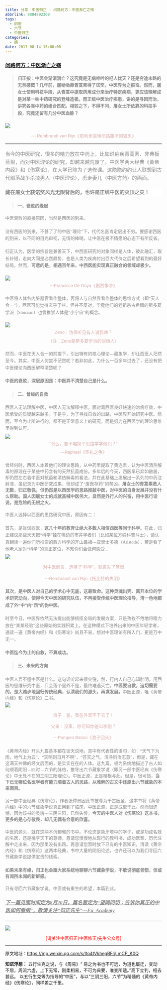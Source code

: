 ```yaml
---
title: 分享：中医归正 - 问路何方：中医渐亡之殇
abbrlink: 8884892369
tags:
  - 阴阳
  - 六节
  - 中医归正
categories:
  - 摘
date: 2017-08-14 15:00:00
---
```

###  [问路何方：中医渐亡之殇](https://mp.weixin.qq.com/s/Ito4tVkhegBFrjLmCP_K0Q "跳转至原文")

<div class="rich_media_content ">
                    <blockquote><p style="margin-top: 20px; margin-bottom: 20px; max-width: 100%; min-height: 1em; color: rgb(62, 62, 62); font-size: 16px; white-space: normal; box-sizing: border-box !important; word-wrap: break-word !important; "><span style="max-width: 100%; font-size: 14px; box-sizing: border-box !important; word-wrap: break-word !important;"><strong style="max-width: 100%; box-sizing: border-box !important; word-wrap: break-word !important;"><span style="max-width: 100%; font-family: 仿宋; color: rgb(136, 136, 136); box-sizing: border-box !important; word-wrap: break-word !important;">归正按：</span></strong></span><strong style="font-size: 14px; line-height: 1.6; max-width: 100%; box-sizing: border-box !important; word-wrap: break-word !important;"><span style="max-width: 100%; font-family: 仿宋; color: rgb(136, 136, 136); box-sizing: border-box !important; word-wrap: break-word !important;">中医会渐渐消亡？这究竟是无病呻吟的杞人忧天？还是穷途末路的无奈感慨？</span></strong><strong style="font-size: 14px; line-height: 1.6; max-width: 100%; box-sizing: border-box !important; word-wrap: break-word !important;"><span style="max-width: 100%; font-family: 仿宋; color: rgb(136, 136, 136); box-sizing: border-box !important; word-wrap: break-word !important;">几年前，屠呦呦靠青蒿素得了诺奖，中医界为之振奋。然而，屠女士使用科技手段，从青蒿中提取药用成分来治疗特定疾病，更应该理解成是对某一味中药研究的登峰造极。而正统中医治疗疾患，讲的是寻因而治，讲究各类中药的组合匹配。相较之下，不得不问，屠女士所依靠的科技手段，究竟还留有几分中医血脉？</span></strong></p></blockquote><p><img style="clear: both; display: block; margin:auto;" src="https://ws1.sinaimg.cn/large/8bf740e1gy1fijij7kjv0j20hs0ekguq.jpg" data-ratio="0.818069306930693" data-w="808"  /></p><p style="text-align: center;"><span style="max-width: 100%; color: rgb(215, 171, 169); font-size: 14px; line-height: 22.399999618530273px; box-sizing: border-box !important; word-wrap: break-word !important;">---</span><span style="color: rgb(215, 171, 169); font-size: 14px; line-height: 22.399999618530273px; font-family: Arial, 宋体; text-align: center; background-color: rgb(255, 255, 255);">Rembrandt van Rijn《</span><span style="color: rgb(215, 171, 169); font-size: 14px; line-height: 22.399999618530273px; font-family: Arial, 宋体; text-align: center; background-color: rgb(255, 255, 255);">耶利米哀悼耶路撒冷的毁灭》</span></p><hr  /><p style="text-align: left; margin-top: 20px;"><span style="color: rgb(136, 136, 136); font-family: 仿宋; line-height: 1.6; font-size: 16px; background-color: rgb(255, 255, 255);">当今的中医研究，很多的精力放在中药上，比如说疟疾青蒿素、非典板蓝根，而对中医理论的研究，却越来越荒废了。中医学两大经典《黄帝内经》和《伤寒论》，在大学已降为了选修课。这隐隐约约让人联想到古代部落战争杀掉男人（中医理论），虏走妻儿（中医方药）的画面。</span><br  /><span style="color: rgb(215, 171, 169); font-size: 14px; line-height: 22.399999618530273px; font-family: Arial, 宋体; text-align: center; background-color: rgb(255, 255, 255);"></span></p><p style="margin-top: 20px; margin-bottom: 20px; max-width: 100%; min-height: 1em; color: rgb(62, 62, 62); font-size: 16px; white-space: normal; box-sizing: border-box !important; word-wrap: break-word !important; background-color: rgb(255, 255, 255);"><span style="color: rgb(136, 136, 136); font-family: 仿宋; line-height: 1.6;"><strong>藏在屠女士获诺奖风光无限背后的，也许是正统中医的灭顶之灾！</strong></span></p><blockquote><p style="margin-top: 20px; margin-bottom: 20px;"><strong><span style="max-width: 100%; font-family: 仿宋; color: rgb(136, 136, 136); box-sizing: border-box !important; word-wrap: break-word !important;">一、衰败的缘起</span></strong></p></blockquote><p style="margin-top: 20px; margin-bottom: 20px;"><span style="color: rgb(136, 136, 136); font-family: 仿宋; line-height: 1.6;">中医衰败的直接原因，当然是西医的到来。</span></p><p style="margin-top: 20px; margin-bottom: 20px;"><span style="color: rgb(136, 136, 136); font-family: 仿宋; line-height: 1.6;">没有西医的到来，不甚了了的中医“理论”下，代代名医肯定层出不穷。要感谢西医的到来，以不同的目光审视，无情的棒喝，让中医在极不情愿的心态下有所反省。</span></p><p style="margin-top: 20px; margin-bottom: 20px; text-align: left;"><span style="color: rgb(136, 136, 136); font-family: 仿宋; line-height: 1.6;">归正认为，医学的宗旨是兼善天下，中西医研究的对象同样是人体，彼此融汇，取长补短，走向大同是必然趋势，也是人类为疾病付出巨大代价之后希望看到的最好结局。然而，<strong>可悲的是，相遇百年来，中西医能实现真正融合的领域却极少。</strong></span></p><p style="margin-top: 20px; margin-bottom: 5px; text-align: center;"><img style="clear: both; display: block; margin:auto;" src="https://ws1.sinaimg.cn/large/8bf740e1gy1fijijzlj51j20c1060n0f.jpg" data-ratio="0.49884526558891457" data-w="433" style="line-height: 1.6; text-align: center;"  /><span style="line-height: 1.6;"></span></p><p style="margin-top: 5px; margin-bottom: 20px; text-align: center;"><span style="color: rgb(215, 171, 169); font-family: Arial, 宋体; font-size: 14px; line-height: 22.399999618530273px; background-color: rgb(255, 255, 255);">---Francisco De G</span><span style="color: rgb(215, 171, 169); font-family: Arial, 宋体; font-size: 14px; line-height: 22.399999618530273px; background-color: rgb(255, 255, 255);">oya《剧烈争吵》</span></p><p style="margin-top: 20px; margin-bottom: 20px; text-align: left;"><span style="color: rgb(136, 136, 136); font-family: 仿宋; line-height: 1.6;">中医将人体各内脏器官看作整体，再将人与自然界看作整体的思维方式（即“天人合一”），西医可能觉得玄乎了些，但并不反对，毕竟他们的老祖宗古希腊的斯多葛学派（Stoicism）也曾推崇人体是“小宇宙”的概念。</span></p><p style="margin-top: 5px; margin-bottom: 5px; text-align: center;"><img style="clear: both; display: block; margin:auto;" src="https://ws1.sinaimg.cn/large/8bf740e1gy1fijiklojznj208g0b4wig.jpg" data-ratio="1.3157894736842106" data-w="304" style="text-align: center; line-height: 1.6; width: auto;"  /></p><p style="margin-top: 5px; margin-bottom: 5px; text-align: center;"><span style="color: rgb(215, 171, 169); font-family: Arial, 宋体; font-size: 14px; line-height: 22.399999618530273px; background-color: rgb(255, 255, 255);">Zeno：仿佛听见有人说我帅？</span></p><p style="margin-top: 5px; margin-bottom: 5px; text-align: center;"><span style="color: rgb(215, 171, 169); font-family: Arial, 宋体; font-size: 14px; line-height: 22.399999618530273px; background-color: rgb(255, 255, 255);">（注：Zeno是斯多葛学派的创始人）</span></p><p style="margin-top: 20px; margin-bottom: 20px;"><span style="color: rgb(136, 136, 136); font-family: 仿宋; line-height: 1.6;">然而，中医在天人合一的前提下，引出特有的核心理论---藏象学，却让西医人茫然至今。其实，中医人何尝不茫然呢？若非如此，为什么一百多年过去了，还没有把中医理论向西医解释清楚呢？</span></p><p style="margin-top: 20px; margin-bottom: 20px;"><strong><span style="color: rgb(136, 136, 136); font-family: 仿宋; line-height: 1.6;">中医的衰败，深层原因是：中医弄不清楚自己是什么。</span></strong></p><blockquote><p style="margin-top: 20px; margin-bottom: 20px;"><strong><span style="color: rgb(136, 136, 136); font-family: 仿宋; line-height: 1.6;">二、曾经的自救</span></strong></p></blockquote><p style="margin-top: 20px; margin-bottom: 5px;"><span style="color: rgb(136, 136, 136); font-family: 仿宋; line-height: 1.6;">西医人无法理解中医，中医人无法解释中医，面对着西医良好快速的治病疗效，中医承受的质疑越来越多。于是乎，为了寻找自救的出路，中医界开始研究中医。然而，至今为止所进行的，都不是正常意义上的研究，而是努力在西医学的理论思维里得到认可。</span></p><p style="margin-top: 5px; margin-bottom: 5px;"><img style="clear: both; display: block; margin:auto;" src="https://ws1.sinaimg.cn/large/8bf740e1gy1fijikx60pnj20hs0ak4bd.jpg" data-ratio="0.5944055944055944" data-w="715" style="line-height: 1.6;"  /></p><p style="margin-top: 5px; margin-bottom: 5px; text-align: center;"><span style="color: rgb(215, 171, 169); font-family: Arial, 宋体; font-size: 14px; line-height: 22.399999618530273px; background-color: rgb(255, 255, 255);">“哥么，要不咱换个思路学学他们？”</span></p><p style="margin-top: 5px; margin-bottom: 5px; text-align: center;"><span style="color: rgb(215, 171, 169); font-family: Arial, 宋体; font-size: 14px; line-height: 22.399999618530273px; background-color: rgb(255, 255, 255);">---Raphael《圣礼之争》</span><span style="color: rgb(136, 136, 136); font-family: 仿宋; line-height: 1.6;"></span><br  /></p><p style="margin-top: 20px; margin-bottom: 20px;"><span style="max-width: 100%; font-family: 仿宋; color: rgb(136, 136, 136); box-sizing: border-box !important; word-wrap: break-word !important;">曾经何时，西医人本着他们的理论思路，从中药里提取了黄连素，认为中医清热解毒的原理在于某些中药含有的天然抗菌成份。多年后的今天，西医早已弃如敝屣，却仍然左右着中医对抗菌和清热解毒的看法，并在此基础上发展出一系列的中药注射液，虽记录为中医研究成果，但却成了“废医存药”的帮凶。<strong>屠女士的青蒿素救人无数，归正敬佩，但仍然是以西医学的思路推敲中医，对中医的自身发展并没有什么帮助。国人因屠女士的成就高喊中医伟大，显然是外行人的兴奋，用中医行话说，是危险的无根之火。</strong></span></p><p style="margin-top: 20px; margin-bottom: 20px;"><span style="color: rgb(136, 136, 136); font-family: 仿宋; line-height: 1.6;">中医人选择以西医的思路研究中医，原因有二：</span></p><p style="margin-top: 20px; margin-bottom: 5px;"><span style="color: rgb(136, 136, 136); font-family: 仿宋; line-height: 1.6;">首先，是盲信西医，<strong>这几十年的教育让绝大多数人相信西医等同于科学</strong>。在此，归正建议那些天天把“科学”挂在嘴边的市井学者们（比如某位方姓科普斗士），请认真翻读一遍你们所推崇的西方科学的开山鼻祖---亚里士多德（Aristotle），若是看了他老人家对“科学”的真正定位，不知你们会做何感受...</span></p><p style="margin-top: 5px; margin-bottom: 5px;"><img style="clear: both; display: block; margin:auto;" src="https://ws1.sinaimg.cn/large/8bf740e1gy1fijild6zp1j20hs0emng4.jpg" data-ratio="0.8221024258760108" data-w="742" style="line-height: 1.6;"  /></p><p style="text-align: center;"><span style="color: rgb(215, 171, 169); font-size: 14px; line-height: 22.399999618530273px; font-family: Arial, 宋体; text-align: center; background-color: rgb(255, 255, 255);">对中医而言，选择了“科学”，就丧失了慧眼</span></p><p style="text-align: center;"><span style="color: rgb(215, 171, 169); font-family: Arial, 宋体; font-size: 14px; line-height: 22.399999618530273px; text-align: center; background-color: rgb(255, 255, 255);">---Rembrandt van Rijn《托比特的失明》</span></p><p style="margin-top: 20px; margin-bottom: 20px;"><strong><span style="color: rgb(136, 136, 136); font-family: 仿宋; line-height: 1.6;">其次，是中医人对自己的学术心中无底，这最致命。这种灵魂出壳、离开本位的学术研究动向，使得今天中医的研究队伍，不再接受传统中医理论指导，清一色地都成了外“中”内“西”的伪中医。</span></strong></p><p style="margin-top: 20px; margin-bottom: 20px;"><span style="color: rgb(136, 136, 136); font-family: 仿宋; line-height: 1.6;">时至今日，中医界依然无法提出能够统揽全局的发展方案，只是孜孜不倦地将精力放在“某某经验”这些原始的实践积累上。在这种模式下培养出来的中医年轻学者，通读一遍《黄帝内经》和《伤寒论》尚且不易，想对中医理论有所入门，更是万中无一。</span></p><p style="margin-top: 20px; margin-bottom: 20px;"><strong><span style="color: rgb(136, 136, 136); font-family: 仿宋; line-height: 1.6;">中医迄今为止的自救，不算成功。</span></strong></p><blockquote><p style="margin-top: 20px; margin-bottom: 20px;"><strong><span style="color: rgb(136, 136, 136); font-family: 仿宋; line-height: 1.6;">三、未来的方向</span></strong></p></blockquote><p style="margin-top: 20px; margin-bottom: 5px;"><span style="max-width: 100%; font-family: 仿宋; color: rgb(136, 136, 136); box-sizing: border-box !important; word-wrap: break-word !important;">中医人弄不懂中医是什么。这句话听起来很尖锐，然，行内人自己心知肚明。用西医的思维研究中医，只会落个里外不是，最终难逃灭亡。<strong>中医要自救，迫切需要的，是大踏步地回归传统经典，认清我们的源头，再谋发展。</strong>中医正源，唯《黄帝内经》和《伤寒论》二书。</span></p><p style="margin-top: 5px; margin-bottom: 5px;"><img style="clear: both; display: block; margin:auto;" src="https://ws1.sinaimg.cn/large/8bf740e1gy1fijilnufnzj20hs0nwh44.jpg" data-ratio="1.3440428380187417" data-w="747" style="text-align: center; line-height: 1.6;"  /></p><p style="text-align: center;"><span style="color:#d7aba9;font-family:Arial, 宋体"><span style="font-size: 14px; line-height: 22.399999618530273px; background-color: rgb(255, 255, 255);">浪子：爸，我在外混不下去了！</span></span></p><p style="text-align: center;"><span style="color: rgb(215, 171, 169); font-family: Arial, 宋体; font-size: 14px; line-height: 22.399999618530273px; background-color: rgb(255, 255, 255);">父亲：没事，你可知你爸叫李刚？</span></p><p style="text-align: center;"><span style="color: rgb(215, 171, 169); font-family: Arial, 宋体; font-size: 14px; line-height: 22.399999618530273px; text-align: center; background-color: rgb(255, 255, 255);">---Pompeo Batoni《浪子回头》</span></p><p style="margin-top: 20px; margin-bottom: 20px;"><span style="max-width: 100%; font-family: 仿宋; color: rgb(136, 136, 136); box-sizing: border-box !important; word-wrap: break-word !important;">《黄帝内经》开头九篇基本都在谈天说地，其中有代表性的语句，如：“天气下为雨，地气上为云”、“天明则日月不明”、“苍天之气，清净则治志意”，但是，藏在这满天神佛的经文后面的，是实实在在的人体。这九篇，极为系统地描述了古人如何顺着阴阳→四时→六节的脉络，推导出六节藏象学说（即另一部中医经典《伤寒论》中无处不在的三阴三阳理论）。中医正源，正是植根与此。但是，很可惜，<strong>当下已无哪位名医学者有能力顺着古人的思路，从难解的古文中还原出六节藏象的本来面目。</strong></span></p><p style="margin-top: 20px; margin-bottom: 20px;"><span style="max-width: 100%; font-family: 仿宋; color: rgb(136, 136, 136); box-sizing: border-box !important; word-wrap: break-word !important;">另一部中医经典《伤寒论》，作者张仲景因此书被尊为千古医圣，这本书将《黄帝内经》中的六节藏象学说真正用到了临床，中医正源，正是成型于此。然而很遗憾，因为该书的灵魂---三阴三阳，已然失传。<strong>今天的中医人对《伤寒论》这本书，更多的是心存敬畏，却几无偶有会意的欣喜。</strong></span></p><p style="margin-top: 20px; margin-bottom: 20px;"><span style="max-width: 100%; font-family: 仿宋; color: rgb(136, 136, 136); box-sizing: border-box !important; word-wrap: break-word !important;">中医的源头，就在这两本沉甸甸的书中。不论您是象牙塔中的学子，或是功成名就的名医，还是桃李天下的尊师，恳请您慢慢地从现行的教科书、成功医案、历代注解中走出来，因为那里没有出路。再恳请您暂时放下已有的中医知识，清读《黄帝内经》和《伤寒论》这两本经典，书中大量的阴阳论述，也许还可以为我们寻回六节藏象学说</span><span style="color: rgb(136, 136, 136); font-family: 仿宋; line-height: 1.6;">提供</span><span style="color: rgb(136, 136, 136); font-family: 仿宋; line-height: 1.6;">宝贵的线索。</span></p><p style="margin-top: 20px; margin-bottom: 20px;"><strong><span style="max-width: 100%; font-family: 仿宋; color: rgb(136, 136, 136); box-sizing: border-box !important; word-wrap: break-word !important;">如果未来有缘，归正也会跟大家系统地聊聊六节藏象学说，不敢说彻底领悟，但或有闻所未闻的新鲜感。</span></strong></p><p style="margin-top: 20px; margin-bottom: 20px;"><span style="color: rgb(136, 136, 136); font-family: 仿宋; line-height: 1.6;">只有寻回六节藏象学说，中医或有重生的希望，本篇到此。</span></p><p style="margin-top: 20px; margin-bottom: 20px;"><span style="color: rgb(136, 136, 136); font-family: 仿宋; line-height: 1.6;"><span style="color: rgb(136, 136, 136); font-family: 仿宋; font-size: 16px;  background-color: rgb(255, 255, 255);"><strong style="max-width: 100%; color: rgb(62, 62, 62); font-size: 16px; white-space: normal; box-sizing: border-box !important; word-wrap: break-word !important; background-color: rgb(255, 255, 255);"><span style="max-width: 100%; text-decoration: underline; color: rgb(136, 136, 136); font-family: 仿宋; text-align: center; box-sizing: border-box !important; word-wrap: break-word !important;"><strong style="max-width: 100%; box-sizing: border-box !important; word-wrap: break-word !important;"><em style="max-width: 100%; box-sizing: border-box !important; word-wrap: break-word !important;">下一篇见面时间定为8月20日，篇名暂定为“望闻问切：告诉你真正的中医</em></strong></span></strong></span></span><span style="color: rgb(136, 136, 136); font-family: 仿宋; line-height: 1.6;"><span style="color: rgb(136, 136, 136); font-family: 仿宋; font-size: 16px;  background-color: rgb(255, 255, 255);"><strong style="max-width: 100%; color: rgb(62, 62, 62); font-size: 16px; white-space: normal; box-sizing: border-box !important; word-wrap: break-word !important; background-color: rgb(255, 255, 255);"><span style="max-width: 100%; text-decoration: underline; color: rgb(136, 136, 136); font-family: 仿宋; text-align: center; box-sizing: border-box !important; word-wrap: break-word !important;"><strong style="max-width: 100%; box-sizing: border-box !important; word-wrap: break-word !important;"><em style="max-width: 100%; box-sizing: border-box !important; word-wrap: break-word !important;">如何看病”，敬请关注“归正先生”---Fu_Academy</em></strong></span></strong></span></span></p><hr  />
					<img style="clear: both; display: block; margin:auto;" src="https://ws1.sinaimg.cn/mw690/8bf740e1gy1fgqt1hfuomj20hs0bzmyp.jpg" /><p style="text-align: center; color: red">[请关注中医归正(中医修正)先生公众号]</p><hr />
                </div>


原文地址：https://mp.weixin.qq.com/s/Ito4tVkhegBFrjLmCP_K0Q


**知诺浮想：**
五行生克之说，与《周易》“ 易之为书也不可远，为道也屡迁，变动不居，周流六虚，上下无常，刚柔相易，不可为典要，唯变所适。”高下立判，相去甚远。
以五行生克等为指导的“中医”，与以“三阴三阳，六节”为精髓的《黄帝内经》《伤寒论》，同样差之千里。

